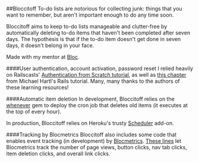 ##Bloccitoff
To-do lists are notorious for collecting junk: things that you want to remember, but aren't important enough to do any time soon.

Bloccitoff aims to keep to-do lists manageable and clutter-free by automatically deleting to-do items that haven't been completed after seven days. The hypothesis is that if the to-do item doesn't get done in seven days, it doesn't belong in your face.

Made with my mentor at [Bloc](http://bloc.io).

####User authentication, account activation, password reset
I relied heavily on Railscasts' [Authentication from Scratch tutorial](http://railscasts.com/episodes/250-authentication-from-scratch), as well as [this chapter](https://www.railstutorial.org/book/account_activation_password_reset) from Michael Hartl's Rails tutorial. Many, many thanks to the authors of these learning resources!

####Automatic item deletion
In development, Bloccitoff relies on the [whenever](https://github.com/javan/whenever) gem to deploy the cron job that deletes old items (it executes at the top of every hour).

In production, Bloccitoff relies on Heroku's trusty [Scheduler](https://devcenter.heroku.com/articles/scheduler) add-on.

####Tracking by Blocmetrics
Bloccitoff also includes some code that enables event tracking (in development) by [Blocmetrics](https://github.com/eirinikos/blocmetrics). [These lines](https://github.com/eirinikos/bloccitoff/blob/master/app/views/layouts/application.html.erb#L18-L35) let Blocmetrics track the number of page views, button clicks, nav tab clicks, item deletion clicks, and overall link clicks.